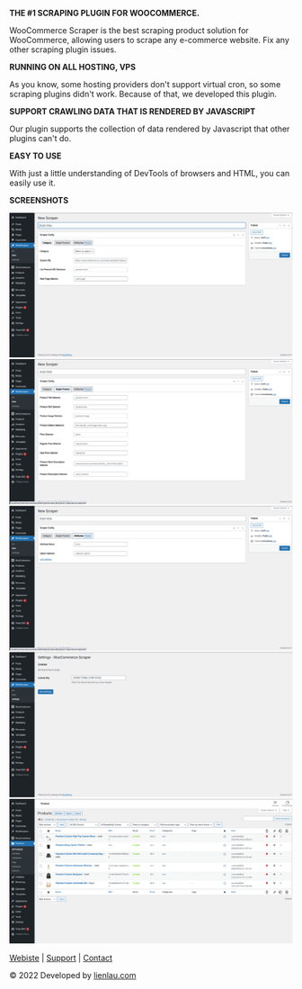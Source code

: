 **THE #1 SCRAPING PLUGIN FOR WOOCOMMERCE.**

WooCommerce Scraper is the best scraping product solution for WooCommerce, allowing users to scrape any e-commerce website. Fix any other scraping plugin issues.

**RUNNING ON ALL HOSTING, VPS**

As you know, some hosting providers don't support virtual cron, so some scraping plugins didn't work. Because of that, we developed this plugin.

**SUPPORT CRAWLING DATA THAT IS RENDERED BY JAVASCRIPT**

Our plugin supports the collection of data rendered by Javascript that other plugins can't do.

**EASY TO USE**

With just a little understanding of DevTools of browsers and HTML, you can easily use it.

**SCREENSHOTS**

![category](assets/screenshots/screenshot-1.png)
![single product](assets/screenshots/screenshot-2.png)
![attributes](assets/screenshots/screenshot-3.png)
![Settings](assets/screenshots/screenshot-5.png)
![Results](assets/screenshots/screenshot-6.png)

[Webiste](https://wooscraper.com/) | [Support](https://t.me/quannv27) | [Contact](mailto:vanquan805@gmail.com)

© 2022 Developed by [lienlau.com](https://lienlau.com)

